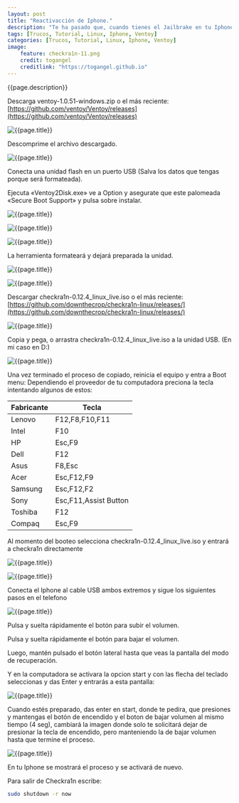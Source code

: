 ```yaml
---
layout: post
title: "Reactivacción de Iphone."
description: "Te ha pasado que, cuando tienes el Jailbrake en tu Iphone se queda sin batería, se te apaga, ya no enciende y no sabes qué hacer?. Aquí te enseño como despertarlo sin pasos complicados."
tags: [Trucos, Tutorial, Linux, Iphone, Ventoy]
categories: [Trucos, Tutorial, Linux, Iphone, Ventoy]
image:
    feature: checkra1n-11.png
    credit: togangel
    creditlink: "https://togangel.github.io"
---
```


<style>
  img
  {
    display: block;
    float: none;
    margin-left: auto;
    margin-right: auto;
  }
</style>

{{page.description}}

<!--more-->

[0]: {{site.baseurl}}/images/checkra1n-00.png "{{page.title}}"
[1]: {{site.baseurl}}/images/checkra1n-01.png "{{page.title}}"
[2]: {{site.baseurl}}/images/checkra1n-02.png "{{page.title}}"
[3]: {{site.baseurl}}/images/checkra1n-03.png "{{page.title}}"
[4]: {{site.baseurl}}/images/checkra1n-04.png "{{page.title}}"
[5]: {{site.baseurl}}/images/checkra1n-05.png "{{page.title}}"
[6]: {{site.baseurl}}/images/checkra1n-06.png "{{page.title}}"
[7]: {{site.baseurl}}/images/checkra1n-07.png "{{page.title}}"
[8]: {{site.baseurl}}/images/checkra1n-08.png "{{page.title}}"
[9]: {{site.baseurl}}/images/checkra1n-09.png "{{page.title}}"
[10]: {{site.baseurl}}/images/checkra1n-10.png "{{page.title}}"
[11]: {{site.baseurl}}/images/checkra1n-11.png "{{page.title}}"
[12]: {{site.baseurl}}/images/checkra1n-12.png "{{page.title}}"
[13]: {{site.baseurl}}/images/checkra1n-13.png "{{page.title}}"
[14]: {{site.baseurl}}/images/checkra1n-14.png "{{page.title}}"

Descarga ventoy-1.0.51-windows.zip o el más reciente:
[https://github.com/ventoy/Ventoy/releases](https://github.com/ventoy/Ventoy/releases)

![{{page.title}}][1]

Descomprime el archivo descargado.

![{{page.title}}][2]

Conecta una unidad flash en un puerto USB (Salva los datos que tengas porque será formateada).

Ejecuta «Ventoy2Disk.exe» ve a Option y asegurate que este palomeada «Secure Boot Support» y pulsa sobre instalar. 

![{{page.title}}][3]

![{{page.title}}][4]

![{{page.title}}][5]

La herramienta formateará y dejará preparada la unidad.

![{{page.title}}][6]

![{{page.title}}][7]

Descargar checkra1n-0.12.4_linux_live.iso o el más reciente:
[https://github.com/downthecrop/checkra1n-linux/releases/](https://github.com/downthecrop/checkra1n-linux/releases/)

![{{page.title}}][8]

Copia y pega, o arrastra checkra1n-0.12.4_linux_live.iso a la unidad USB. (En mi caso en D:\)

![{{page.title}}][9]

Una vez terminado el proceso de copiado, reinicia el equipo y entra a Boot menu:
Dependiendo el proveedor de tu computadora preciona la tecla intentando algunos de estos:

| Fabricante | Tecla                 |
| ---------- | --------------------- |
|   Lenovo   | F12,F8,F10,F11        |
|   Intel    | F10                   |
|     HP     | Esc,F9                |
|    Dell    | F12                   |
|    Asus    | F8,Esc                |
|    Acer    | Esc,F12,F9            |
|  Samsung   | Esc,F12,F2            |
|    Sony    | Esc,F11,Assist Button |
|  Toshiba   | F12                   |
|   Compaq   | Esc,F9                |

Al momento del booteo selecciona checkra1n-0.12.4_linux_live.iso y entrará a checkra1n directamente

![{{page.title}}][10]

![{{page.title}}][12]

Conecta el Iphone al cable USB ambos extremos y sigue los siguientes pasos en el telefono

![{{page.title}}][11]

Pulsa y suelta rápidamente el botón para subir el volumen.

Pulsa y suelta rápidamente el botón para bajar el volumen.

Luego, mantén pulsado el botón lateral hasta que veas la pantalla del modo de recuperación.



Y en la computadora se activara la opcion start y con las flecha del teclado seleccionas y das Enter y entrarás a esta pantalla:

![{{page.title}}][13]

Cuando estés preparado, das enter en start, donde te pedira, que presiones y mantengas el botón de encendido y el boton de bajar volumen al mismo tiempo (4 seg), cambiará la imagen donde solo te solicitará dejar de presionar la tecla de encendido, pero manteniendo la de bajar volumen hasta que termine el proceso.

![{{page.title}}][14]

En tu Iphone se mostrará el proceso y se activará de nuevo.

Para salir de Checkra1n escribe:

```bash
sudo shutdown -r now
```

